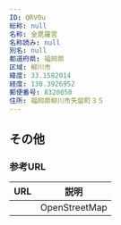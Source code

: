 ```yaml
---
ID: QRV0u
総称: null
名称: 金毘羅宮
名称読み: null
別名: null
都道府県: 福岡県
区域: 柳川市
緯度: 33.1582014
経度: 130.3926952
郵便番号: 8320050
住所: 福岡県柳川市矢留町３５
---
```


## その他

### 参考URL

| URL | 説明          |
| --- | ------------- |
|     | OpenStreetMap |
